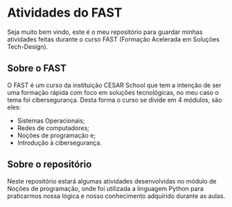 # Atividades do FAST
Seja muito bem vindo, este é o meu repositório para guardar minhas atividades feitas durante o curso FAST (Formação Acelerada em Soluções Tech-Design).

## Sobre o FAST
O FAST é um curso da instituição CESAR School que tem a intenção de ser uma formação rápida com foco em soluções tecnológicas, no meu caso o tema foi cibersegurança. Desta forma o curso se divide em 4 módulos, são eles:

- Sistemas Operacionais;
- Redes de computadores;
- Noções de programação e;
- Introdução à cibersegurança.

## Sobre o repositório
Neste repositório estará algumas atividades desenvolvidas no módulo de Noções de programação, onde foi utilizada a linguagem Python para praticarmos nossa lógica e nosso conhecimento adquirido durante as aulas.

